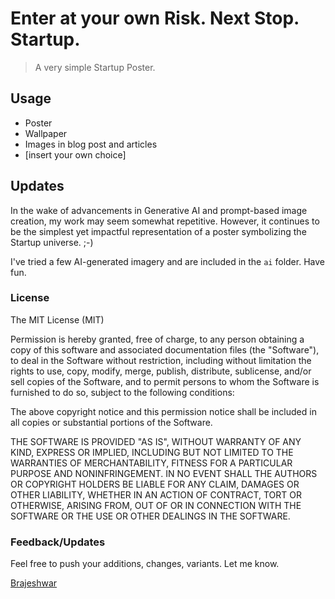 # Enter at your own Risk. Next Stop. Startup.

> A very simple Startup Poster.

## Usage

* Poster
* Wallpaper
* Images in blog post and articles
* [insert your own choice]

## Updates

In the wake of advancements in Generative AI and prompt-based image creation, my work may seem somewhat repetitive. However, it continues to be the simplest yet impactful representation of a poster symbolizing the Startup universe. ;-)

I've tried a few AI-generated imagery and are included in the `ai` folder. Have fun.

### License

The MIT License (MIT)

Permission is hereby granted, free of charge, to any person obtaining a copy of
this software and associated documentation files (the "Software"), to deal in
the Software without restriction, including without limitation the rights to
use, copy, modify, merge, publish, distribute, sublicense, and/or sell copies of
the Software, and to permit persons to whom the Software is furnished to do so,
subject to the following conditions:

The above copyright notice and this permission notice shall be included in all
copies or substantial portions of the Software.

THE SOFTWARE IS PROVIDED "AS IS", WITHOUT WARRANTY OF ANY KIND, EXPRESS OR
IMPLIED, INCLUDING BUT NOT LIMITED TO THE WARRANTIES OF MERCHANTABILITY, FITNESS
FOR A PARTICULAR PURPOSE AND NONINFRINGEMENT. IN NO EVENT SHALL THE AUTHORS OR
COPYRIGHT HOLDERS BE LIABLE FOR ANY CLAIM, DAMAGES OR OTHER LIABILITY, WHETHER
IN AN ACTION OF CONTRACT, TORT OR OTHERWISE, ARISING FROM, OUT OF OR IN
CONNECTION WITH THE SOFTWARE OR THE USE OR OTHER DEALINGS IN THE SOFTWARE.

### Feedback/Updates

Feel free to push your additions, changes, variants. Let me know.

[Brajeshwar](http://brajeshwar.com/)